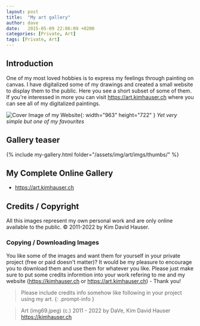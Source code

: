 ```yaml
---
layout: post
title:  "My art gallery"
author: dave
date:   2015-05-09 22:06:09 +0200
categories: [Private, Art]
tags: [Private, Art]
---
```


## Introduction
One of my most loved hobbies is to express my feelings through painting on canvas. I have digitalized some of my drawings and created a small website to display them to the public. Here you see a short subset of some of them. If you're interessed in more you can visit <https://art.kimhauser.ch> where you can see all of my digitalized paintings.


![Cover Image of my Website](../../assets/img/art/imgs/img59.jpeg){: width="963" height="722" }
_Yet very simple but one of my favourites_

## Gallery teaser
{% include my-gallery.html folder="/assets/img/art/imgs/thumbs/" %}

## My Complete Online Gallery
- <https://art.kimhauser.ch>

## Credits / Copyright
All this images represent my own personal work and are only online available to the public. &copy; 2011-2022 by Kim David Hauser.

### Copying / Downloading Images
You like some of the images and want them for yourself in your private project (free or paid doesn't matter)? It would be my pleasure to encourage you to download them and use them for whatever you like. Please just make sure to put some credits informtion into your work refering to me and my website (<https://kimhauser.ch> or <https://art.kimhauser.ch>) - Thank you!


> Please include credits info somehow like following in your project using my art.
{: .prompt-info }


> Art (img69.jpeg) (c.) 2011 - 2022 by DaVe, Kim David Hauser <https://kimhauser.ch>